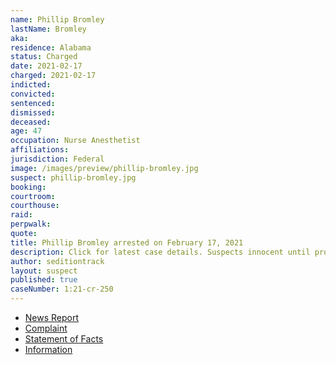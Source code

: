 ```yaml
---
name: Phillip Bromley
lastName: Bromley
aka:
residence: Alabama
status: Charged
date: 2021-02-17
charged: 2021-02-17
indicted:
convicted: 
sentenced: 
dismissed: 
deceased:
age: 47
occupation: Nurse Anesthetist
affiliations:
jurisdiction: Federal
image: /images/preview/phillip-bromley.jpg
suspect: phillip-bromley.jpg
booking:
courtroom:
courthouse:
raid:
perpwalk:
quote:
title: Phillip Bromley arrested on February 17, 2021
description: Click for latest case details. Suspects innocent until proven guilty.
author: seditiontrack
layout: suspect
published: true
caseNumber: 1:21-cr-250
---
```

- [News Report](https://www.al.com/news/2021/02/alabama-medical-worker-arrested-in-dc-riot-witnessed-ashli-babbitts-fatal-shooting.html)
- [Complaint](https://extremism.gwu.edu/sites/g/files/zaxdzs2191/f/Phillip%20Andrew%20Bromley%20Criminal%20Complaint.pdf)
- [Statement of Facts](https://www.justice.gov/usao-dc/case-multi-defendant/file/1371306/download)
- [Information](https://www.justice.gov/usao-dc/case-multi-defendant/file/1382341/download)
